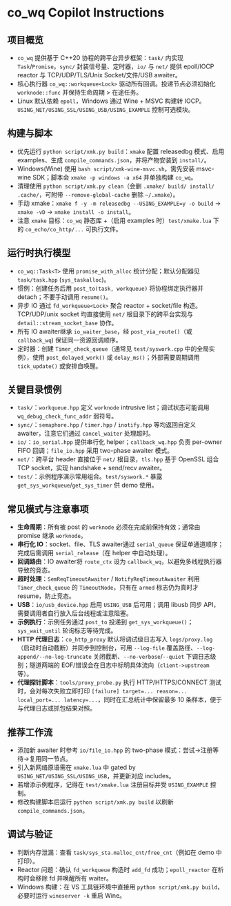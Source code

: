 # co_wq Copilot Instructions

## 项目概览
- `co_wq` 提供基于 C++20 协程的跨平台异步框架：`task/` 内实现 `Task`/`Promise`，`sync/` 封装信号量、定时器，`io/` 与 `net/` 提供 epoll/IOCP reactor 与 TCP/UDP/TLS/Unix Socket/文件/USB awaiter。
- 核心执行器 `co_wq::workqueue<Lock>` 驱动所有回调。投递节点必须初始化 `worknode::func` 并保持生命周期 > 在途任务。
- Linux 默认依赖 `epoll`，Windows 通过 Wine + MSVC 构建转 IOCP。`USING_NET/USING_SSL/USING_USB/USING_EXAMPLE` 控制可选模块。

## 构建与脚本
- 优先运行 `python script/xmk.py build`：`xmake` 配置 releasedbg 模式、启用 examples、生成 `compile_commands.json`，并将产物安装到 `install/`。
- Windows(Wine) 使用 `bash script/xmk-wine-msvc.sh`，需先安装 msvc-wine SDK；脚本会 `xmake -p windows -a x64` 并单独构建 `co_wq`。
- 清理使用 `python script/xmk.py clean`（会删 `.xmake/ build/ install/ .cache/`，可附带 `--remove-global-cache` 删除 `~/.xmake`）。
- 手动 xmake：`xmake f -y -m releasedbg --USING_EXAMPLE=y -o build` → `xmake -vD` → `xmake install -o install`。
- 注意 `xmake` 目标：`co_wq` 静态库 +（启用 examples 时）`test/xmake.lua` 下的 `co_echo/co_http/...` 可执行文件。

## 运行时执行模型
- `co_wq::Task<T>` 使用 `promise_with_alloc` 统计分配；默认分配器见 `task/task.hpp` (`sys_taskalloc`)。
- 惯例：创建任务后用 `post_to(task, workqueue)` 将协程绑定执行器并 detach；不要手动调用 `resume()`。
- 异步 IO 通过 `fd_workqueue<Lock>` 聚合 reactor + socket/file 构造。TCP/UDP/unix socket 均直接使用 `net/` 根目录下的跨平台实现与 `detail::stream_socket_base` 协作。
- 所有 IO awaiter继承 `io_waiter_base`，经 `post_via_route()`（或 `callback_wq`) 保证同一资源回调顺序。
- 定时器：创建 `Timer_check_queue`（通常见 `test/syswork.cpp` 中的全局实例），使用 `post_delayed_work()` 或 `delay_ms()`；外部需要周期调用 `tick_update()` 或安排自唤醒。

## 关键目录惯例
- `task/`：`workqueue.hpp` 定义 `worknode` intrusive list；调试状态可能调用 `wq_debug_check_func_addr` 弱符号。
- `sync/`：`semaphore.hpp` / `timer.hpp` / `inotify.hpp` 等均返回自定义 awaiter，注意它们通过 `cancel_waiter` 处理超时。
- `io/`：`io_serial.hpp` 提供串行化 helper；`callback_wq.hpp` 负责 per-owner FIFO 回调；`file_io.hpp` 采用 two-phase awaiter 模式。
- `net/`：跨平台 header 直接位于 `net/` 根目录，`tls.hpp` 基于 OpenSSL 组合 TCP socket，实现 handshake + send/recv awaiter。
- `test/`：示例程序演示常用组合。`test/syswork.*` 暴露 `get_sys_workqueue`/`get_sys_timer` 供 demo 使用。

## 常见模式与注意事项
- **生命周期**：所有被 post 的 `worknode` 必须在完成前保持有效；通常由 promise 继承 `worknode`。
- **串行化 IO**：socket、file、TLS awaiter通过 `serial_queue` 保证单通道顺序；完成后需调用 `serial_release`（在 helper 中自动处理）。
- **回调路由**：IO awaiter将 `route_ctx` 设为 `callback_wq`，以避免多线程执行器导致的竞态。
- **超时处理**：`SemReqTimeoutAwaiter` / `NotifyReqTimeoutAwaiter` 利用 `Timer_check_queue` 的 `TimeoutNode`，只有在 `armed` 标志仍为真时才 resume，防止竞态。
- **USB**：`io/usb_device.hpp` 启用 `USING_USB` 后可用；调用 libusb 同步 API，需要调用者自行放入后台线程或注意阻塞。
- **示例执行**：示例任务通过 `post_to` 投递到 `get_sys_workqueue()`；`sys_wait_until` 轮询标志等待完成。
- **HTTP 代理日志**：`co_http_proxy` 默认将调试级日志写入 `logs/proxy.log`（启动时自动截断）并同步到控制台，可用 `--log-file` 覆盖路径、`--log-append/--no-log-truncate` 关闭截断、`--no-verbose`/`--quiet` 下调日志级别；隧道两端的 EOF/错误会在日志中标明具体流向（`client->upstream` 等）。
- **代理探针脚本**：`tools/proxy_probe.py` 执行 HTTP/HTTPS/CONNECT 测试时，会对每次失败立即打印 `[failure] target=... reason=... local_port=... latency=...`，同时在汇总统计中保留最多 10 条样本，便于与代理日志或抓包结果对照。

## 推荐工作流
- 添加新 awaiter 时参考 `io/file_io.hpp` 的 two-phase 模式：尝试->注册等待->复用同一节点。
- 引入新网络原语需在 `xmake.lua` 中 gated by `USING_NET/USING_SSL/USING_USB`，并更新对应 includes。
- 若增添示例程序，记得在 `test/xmake.lua` 注册目标并受 `USING_EXAMPLE` 控制。
- 修改构建脚本后运行 `python script/xmk.py build` 以刷新 `compile_commands.json`。

## 调试与验证
- 判断内存泄漏：查看 `task/sys_sta.malloc_cnt/free_cnt`（例如在 demo 中打印）。
- Reactor 问题：确认 `fd_workqueue` 构造时 `add_fd` 成功；`epoll_reactor` 在析构时会移除 fd 并唤醒所有 waiter。
- Windows 构建：在 VS 工具链环境中直接用 `python script/xmk.py build`，必要时运行 `wineserver -k` 重启 Wine。
